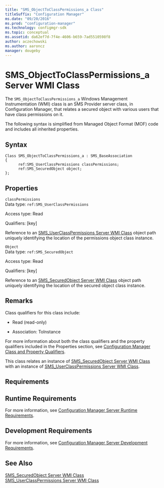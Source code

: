 ```yaml
---
title: "SMS_ObjectToClassPermissions_a Class"
titleSuffix: "Configuration Manager"
ms.date: "09/20/2016"
ms.prod: "configuration-manager"
ms.technology: configmgr-sdk
ms.topic: conceptual
ms.assetid: da62ef7d-7f4e-4606-b659-7ad5510598f8
author: aczechowski
ms.author: aaroncz
manager: dougeby
---
```

# SMS_ObjectToClassPermissions_a Server WMI Class
The `SMS_ObjectToClassPermissions_a` Windows Management Instrumentation (WMI) class is an SMS Provider server class, in Configuration Manager, that relates a secured object with various users that have class permissions on it.  

 The following syntax is simplified from Managed Object Format (MOF) code and includes all inherited properties.  

## Syntax  

```  
Class SMS_ObjectToClassPermissions_a : SMS_BaseAssociation  
{  
      ref:SMS_UserClassPermissions classPermissions;  
      ref:SMS_SecuredObject object;  
};  
```  

## Properties  
 `classPermissions`  
 Data type: `ref:SMS_UserClassPermissions`  

 Access type: Read  

 Qualifiers: [key]  

 Reference to an [SMS_UserClassPermissions Server WMI Class](../../../develop/reference/misc/sms_userclasspermissions-server-wmi-class.md) object path uniquely identifying the location of the permissions object class instance.  

 `Object`  
 Data type: `ref:SMS_SecuredObject`  

 Access type: Read  

 Qualifiers: [key]  

 Reference to an [SMS_SecuredObject Server WMI Class](../../../develop/reference/misc/sms_securedobject-server-wmi-class.md) object path uniquely identifying the location of the secured object class instance.  

## Remarks  
 Class qualifiers for this class include:  

-   Read (read-only)  

-   Association: ToInstance  

 For more information about both the class qualifiers and the property qualifiers included in the Properties section, see [Configuration Manager Class and Property Qualifiers](../../../develop/reference/misc/class-and-property-qualifiers.md).  

 This class relates an instance of [SMS_SecuredObject Server WMI Class](../../../develop/reference/misc/sms_securedobject-server-wmi-class.md) with an instance of [SMS_UserClassPermissions Server WMI Class](../../../develop/reference/misc/sms_userclasspermissions-server-wmi-class.md).  

## Requirements  

## Runtime Requirements  
 For more information, see [Configuration Manager Server Runtime Requirements](../../../develop/core/reqs/server-runtime-requirements.md).  

## Development Requirements  
 For more information, see [Configuration Manager Server Development Requirements](../../../develop/core/reqs/server-development-requirements.md).  

## See Also  
 [SMS_SecuredObject Server WMI Class](../../../develop/reference/misc/sms_securedobject-server-wmi-class.md)   
 [SMS_UserClassPermissions Server WMI Class](../../../develop/reference/misc/sms_userclasspermissions-server-wmi-class.md)
